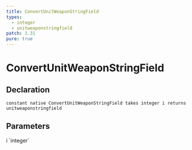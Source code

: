 ```yaml
---
title: ConvertUnitWeaponStringField
types:
  - integer
  - unitweaponstringfield
patch: 1.31
pure: true
---
```


# ConvertUnitWeaponStringField

## Declaration

```
constant native ConvertUnitWeaponStringField takes integer i returns unitweaponstringfield
```

## Parameters
<dl>
  <dt>i `integer`</dt>
  <dd></dd>
</dl>